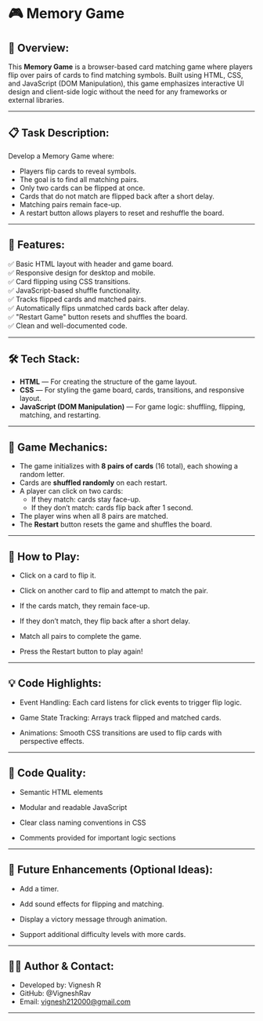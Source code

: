 # 🎮 Memory Game

## 🧠 Overview:

This **Memory Game** is a browser-based card matching game where players flip over pairs of cards to find matching symbols. Built using HTML, CSS, and JavaScript (DOM Manipulation), this game emphasizes interactive UI design and client-side logic without the need for any frameworks or external libraries.

---

## 📋 Task Description:

Develop a Memory Game where:

- Players flip cards to reveal symbols.
- The goal is to find all matching pairs.
- Only two cards can be flipped at once.
- Cards that do not match are flipped back after a short delay.
- Matching pairs remain face-up.
- A restart button allows players to reset and reshuffle the board.

---

## 🚀 Features:

✅ Basic HTML layout with header and game board.  
✅ Responsive design for desktop and mobile.  
✅ Card flipping using CSS transitions.  
✅ JavaScript-based shuffle functionality.  
✅ Tracks flipped cards and matched pairs.  
✅ Automatically flips unmatched cards back after delay.  
✅ "Restart Game" button resets and shuffles the board.  
✅ Clean and well-documented code.

---

## 🛠️ Tech Stack:

- **HTML** — For creating the structure of the game layout.
- **CSS** — For styling the game board, cards, transitions, and responsive layout.
- **JavaScript (DOM Manipulation)** — For game logic: shuffling, flipping, matching, and restarting.

---

## 🧩 Game Mechanics:

- The game initializes with **8 pairs of cards** (16 total), each showing a random letter.
- Cards are **shuffled randomly** on each restart.
- A player can click on two cards:
  - If they match: cards stay face-up.
  - If they don’t match: cards flip back after 1 second.
- The player wins when all 8 pairs are matched.
- The **Restart** button resets the game and shuffles the board.

---

## 🧪 How to Play:

- Click on a card to flip it.

- Click on another card to flip and attempt to match the pair.

- If the cards match, they remain face-up.

- If they don’t match, they flip back after a short delay.

- Match all pairs to complete the game.

- Press the Restart button to play again!

---

## 💡 Code Highlights:

- Event Handling: Each card listens for click events to trigger flip logic.

- Game State Tracking: Arrays track flipped and matched cards.

- Animations: Smooth CSS transitions are used to flip cards with perspective effects.

---

## 🧼 Code Quality:

- Semantic HTML elements

- Modular and readable JavaScript

- Clear class naming conventions in CSS

- Comments provided for important logic sections

---

## 🏁 Future Enhancements (Optional Ideas):

- Add a timer.

- Add sound effects for flipping and matching.

- Display a victory message through animation.

- Support additional difficulty levels with more cards.

---

## 🙋‍♂️ Author & Contact:

- Developed by: Vignesh R
- GitHub: @VigneshRav
- Email: vignesh212000@gmail.com

---
